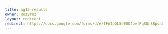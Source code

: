 ```yaml
---
title: mg13-results
owner: Rozyroz
layout: redirect
redirect: https://docs.google.com/forms/d/e/1FAIpQLSeE0O4ovfPqSQnSBpsa0Ax_tsguCCNRneFPhhIfyPla_MdbeQ/viewform
---
```

